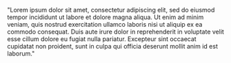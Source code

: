 "Lorem ipsum dolor sit amet, consectetur adipiscing elit, 
sed do eiusmod tempor incididunt ut labore et dolore magna aliqua. 
Ut enim ad minim veniam, quis nostrud exercitation ullamco laboris 
nisi ut aliquip ex ea commodo consequat. Duis aute irure dolor 
in reprehenderit in voluptate velit esse cillum dolore eu fugiat 
nulla pariatur. Excepteur sint occaecat cupidatat non proident, 
sunt in culpa qui officia deserunt mollit anim id est laborum."